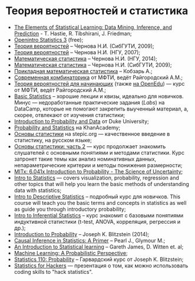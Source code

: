 # Теория вероятностей и статистика

* [The Elements of Statistical Learning: Data Mining, Inference, and Prediction](http://www.e-booksdirectory.com/details.php?ebook=3267) - T. Hastie, R. Tibshirani, J. Friedman;
* [Openintro Statistics 3](https://www.openintro.org/stat/textbook.php) (free);
* [Теория вероятностей](http://www.nsu.ru/mmf/tvims/chernova/sibguti/tv-sibguti.pdf) – Чернова Н.И. (СибГУТИ, 2009);
* [Теория вероятностей](http://www.nsu.ru/mmf/tvims/chernova/tv/tv_nsu07.pdf) – Чернова Н.И. (НГУ, 2007);
* [Математическая статистика](http://www.nsu.ru/mmf/tvims/chernova/ms/ms_nsu14.pdf) – Чернова Н.И. (НГУ, 2014);
* [Математическая статистика](http://www.nsu.ru/mmf/tvims/chernova/sibguti/ms-sibguti.pdf) – Чернова Н.И. (СибГУТИ, 2009);
* [Прикладная математическая статистика](http://www.ozon.ru/context/detail/id/18048756/) – Кобзарь А.;
* [Современная комбинаторика](https://www.coursera.org/learn/modern-combinatorics) от МФТИ, ведёт Райгородский А.М.;
* [Теория вероятностей для начинающих](https://www.coursera.org/learn/probability-theory-basics/home/info) (также [на OpenEdu](https://openedu.ru/course/mipt/PROBTH/)) — курс от МФТИ, ведёт Райгородский А.М.;
* [Basic Statistics](https://www.coursera.org/learn/basic-statistics) – хорошие лекции и квизы, идеально для новичков. Минус — недоработанные практические задания (_Labs_) на DataCamp, которые не помогают закрепить выученный материал, а, скорее, отвлекают от изучения статистики;
* [Introduction to Probability and Data](https://www.coursera.org/learn/probability-intro/home/welcome) от Duke University;
* [Probability and Statistics](https://www.khanacademy.org/math/probability) на KhanAcademy;
* [Основы статистики](https://stepic.org/course/76) на stepic.org — качественное введение в статистику, на русском языке;
* [Основы статистики: часть 2](https://stepic.org/course/Основы-статистики-Часть-2-524) — курс продолжает знакомить слушателей с основными понятиями и методами статистики. Курс затронет такие темы как анализ номинативных данных, непараметрические критерии и методы понижения размерности;
* [MITx: 6.041x Introduction to Probability - The Science of Uncertainty](https://www.edx.org/course/introduction-probability-science-mitx-6-041x-1);
* [Intro to Statistics](https://www.udacity.com/courses/st101) — covers visualization, probability, regression and other topics that will help you learn the basic methods of understanding data with statistics;
* [Intro to Descriptive Statistics](https://www.udacity.com/courses/ud827) – подробный курс для новичков. This course will teach you the basic terms and concepts in statistics as well as guide you through introductory probability;
* [Intro to Inferential Statistics](https://www.udacity.com/courses/ud201) – курс знакомит с базовыми понятиями индуктивной статистики (t-test, ANOVA, корреляция, регрессия и др.);
* [Introduction to Probability](http://www.amazon.com/Introduction-Probability-Chapman-Statistical-Science/dp/1466575573/ref=pd_cp_14_1?ie=UTF8&refRID=0CF1J1X0J2JFR5JX7BYP) – Joseph K. Blitzstein (2014);
* [Causal Inference in Statistics: A Primer](http://eu.wiley.com/WileyCDA/WileyTitle/productCd-1119186846,subjectCd-ST2A.html) – Pearl J., Glymour M.;
* [An Introduction to Statistical learning](http://www-bcf.usc.edu/~gareth/ISL/) – Gareth James, D. Witten et. al;
* [Machine Learning: A Probabilistic Perspective](https://vk.com/doc-44016343_199213512?hash=2ad697dae93b3fea0e&dl=4fa59572a2f58a3219);
* [Statistics 110: Probability](http://projects.iq.harvard.edu/stat110) – Гарвардский курс от Joseph K. Blitzstein;
* [Statistics for Hackers](https://speakerdeck.com/jakevdp/statistics-for-hackers) — презентация о том, как можно использовать coding skills to "hack statistics".
